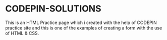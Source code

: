 # CODEPIN-SOLUTIONS
This is an HTML Practice page which i created with the help of CODEPIN practice site and this is one of the examples of creating a form with the use of HTML &amp; CSS.
